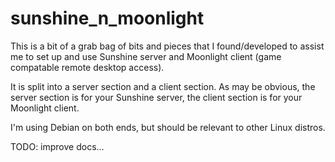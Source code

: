 # sunshine_n_moonlight

This is a bit of a grab bag of bits and pieces that I found/developed to
assist me to set up and use Sunshine server and Moonlight client (game
compatable remote desktop access).

It is split into a server section and a client section. As may be obvious,
the server section is for your Sunshine server, the client section is for
your Moonlight client.

I'm using Debian on both ends, but should be relevant to other Linux distros.

TODO: improve docs...
